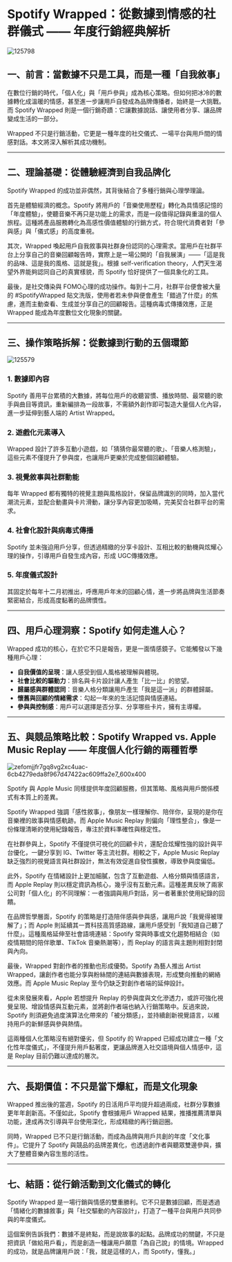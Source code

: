 # Spotify Wrapped：從數據到情感的社群儀式 —— 年度行銷經典解析

![125798](https://github.com/user-attachments/assets/b791d37c-f413-4b19-9d37-b088526e1608)


## 一、前言：當數據不只是工具，而是一種「自我敘事」

在數位行銷的時代，「個人化」與「用戶參與」成為核心策略。但如何把冰冷的數據轉化成溫暖的情感，甚至進一步讓用戶自發成為品牌傳播者，始終是一大挑戰。而 Spotify Wrapped 則是一個行銷奇蹟：它讓數據說話、讓使用者分享、讓品牌變成生活的一部分。

Wrapped 不只是行銷活動，它更是一種年度的社交儀式、一場平台與用戶間的情感對話。本文將深入解析其成功機制。

---
## 二、理論基礎：從體驗經濟到自我品牌化

Spotify Wrapped 的成功並非偶然，其背後結合了多種行銷與心理學理論。

首先是體驗經濟的概念。Spotify 將用戶的「音樂使用歷程」轉化為具情感記憶的「年度體驗」，使聽音樂不再只是功能上的需求，而是一段值得記錄與重溫的個人旅程。這種將產品服務轉化為高感性價值體驗的行銷方式，符合現代消費者對「參與感」與「儀式感」的高度重視。

其次，Wrapped 喚起用戶自我敘事與社群身份認同的心理需求。當用戶在社群平台上分享自己的音樂回顧報告時，實際上是一場公開的「自我展演」——「這是我的品味、這是我的風格、這就是我」。根據 self-verification theory，人們天生渴望外界能夠認同自己的真實樣貌，而 Spotify 恰好提供了一個具象化的工具。

最後，是社交傳染與 FOMO心理的成功操作。每到十二月，社群平台便會被大量的 #SpotifyWrapped 貼文洗版，使用者若未參與便會產生「錯過了什麼」的焦慮，進而主動查看、生成並分享自己的回顧報告。這種病毒式傳播效應，正是 Wrapped 能成為年度數位文化現象的關鍵。

---

## 三、操作策略拆解：從數據到行動的五個環節
![125579](https://github.com/user-attachments/assets/de5a4eb4-77c4-44e2-a4c6-01306547e5b0)



### 1. 數據即內容
Spotify 善用平台累積的大數據，將每位用戶的收聽習慣、播放時間、最常聽的歌手與曲目等資訊，重新編排為一段故事，不需額外創作即可製造大量個人化內容，進一步延伸到藝人端的 Artist Wrapped。

### 2. 遊戲化元素導入
Wrapped 設計了許多互動小遊戲，如「猜猜你最常聽的歌」、「音樂人格測驗」，這些元素不僅提升了參與度，也讓用戶更樂於完成整個回顧體驗。

### 3. 視覺敘事與社群動能

每年 Wrapped 都有獨特的視覺主題與風格設計，保留品牌識別的同時，加入當代潮流元素，並配合動畫與卡片滑動，讓分享內容更加吸睛，完美契合社群平台的需求。

### 4. 社會化設計與病毒式傳播

Spotify 並未強迫用戶分享，但透過精緻的分享卡設計、互相比較的動機與炫耀心理的操作，引導用戶自發生成內容，形成 UGC傳播效應。

### 5. 年度儀式設計
其固定於每年十二月初推出，呼應用戶年末的回顧心情，進一步將品牌與生活節奏緊密結合，形成高度黏著的品牌慣性。

---

## 四、用戶心理洞察：Spotify 如何走進人心？

Wrapped 成功的核心，在於它不只是報告，更是一面情感鏡子。它能觸發以下幾種用戶心理：

- **自我價值的呈現**：讓人感受到個人風格被理解與體現。
- **社會比較的驅動力**：排名與卡片設計讓人產生「比一比」的慾望。
- **歸屬感與群體認同**：音樂人格分類讓用戶產生「我是這一派」的群體歸屬。
- **懷舊與回顧的情緒需求**：勾起一年來的生活記憶與情感連結。
- **參與與控制感**：用戶可以選擇是否分享、分享哪些卡片，擁有主導權。

---

## 五、與競品策略比較：Spotify Wrapped vs. Apple Music Replay —— 年度個人化行銷的兩種哲學
![zefomjjfr7gq8vg2xc4uac-6cb4279eda8f967d47422ac609ffa2e7_600x400](https://github.com/user-attachments/assets/56273a89-8810-4e15-b917-1f354c241bc1)

Spotify 與 Apple Music 同樣提供年度回顧服務，但其策略、風格與用戶關係模式有本質上的差異。

Spotify Wrapped 強調「感性敘事」，像朋友一樣理解你、陪伴你，呈現的是你在音樂裡的故事與情感軌跡。而 Apple Music Replay 則偏向「理性整合」，像是一份條理清晰的使用紀錄報告，專注於資料準確性與穩定性。

在社群參與上，Spotify 不僅提供可視化的回顧卡片，還配合炫耀性強的設計與平台優化，一鍵分享到 IG、Twitter 等主流社群。相較之下，Apple Music Replay 缺乏強烈的視覺語言與社群設計，無法有效促進自發性擴散，導致參與度偏低。

此外，Spotify 在情緒設計上更加細膩，包含了互動遊戲、人格分類與情感語言，而 Apple Replay 則以穩定資訊為核心，幾乎沒有互動元素。這種差異反映了兩家公司對「個人化」的不同理解：一者強調與用戶對話，另一者著重於使用紀錄的回饋。

在品牌哲學層面，Spotify 的策略是打造陪伴感與參與感，讓用戶說「我覺得被理解了」；而 Apple 則延續其一貫科技高質感路線，讓用戶感受到「我知道自己聽了什麼」。這種風格延伸至社會語境連結：Spotify 常與時事或文化趨勢相結合（如疫情期間的陪伴歌單、TikTok 音樂熱潮等），而 Replay 的語言與主題則相對封閉與內向。

最後，Wrapped 對創作者的推動也形成優勢。Spotify 為藝人推出 Artist Wrapped，讓創作者也能分享與粉絲間的連結與數據表現，形成雙向推動的網絡效應。而 Apple Music Replay 至今仍缺乏對創作者端的延伸設計。

從未來發展來看，Apple 若想提升 Replay 的參與度與文化滲透力，或許可強化視覺呈現、增設情感與互動元素，並將創作者端也納入行銷策略中。反過來說，Spotify 則須避免過度演算法化帶來的「被分類感」，並持續創新視覺語言，以維持用戶的新鮮感與參與熱情。

這兩種個人化策略沒有絕對優劣，但 Spotify 的 Wrapped 已經成功建立一種「文化性年度儀式」，不僅提升用戶黏著度，更讓品牌進入社交語境與個人情感中，這是 Replay 目前仍難以達成的層次。

---

## 六、長期價值：不只是當下爆紅，而是文化現象

Wrapped 推出後的當週，Spotify 的日活用戶平均提升超過兩成，社群分享數據更年年創新高。不僅如此，Spotify 會根據用戶 Wrapped 結果，推播推薦清單與功能，達成再次引導與平台使用深化，形成精緻的再行銷迴圈。

同時，Wrapped 已不只是行銷活動，而成為品牌與用戶共創的年度「文化事件」。它提升了 Spotify 與競品的品牌差異化，也透過創作者與聽眾雙邊參與，擴大了整體音樂內容生態的活性。

---

## 七、結語：從行銷活動到文化儀式的轉化

Spotify Wrapped 是一場行銷與情感的雙重勝利。它不只是數據回顧，而是透過「情緒化的數據敘事」與「社交驅動的內容設計」，打造了一種平台與用戶共同參與的年度儀式。

這個案例告訴我們：數據不是終點，而是說故事的起點。品牌成功的關鍵，不只是把資訊「做給用戶看」，而是創造一種讓用戶願意「為自己說」的情境。Wrapped 的成功，就是品牌讓用戶說：「我，就是這樣的人，而 Spotify，懂我。」



